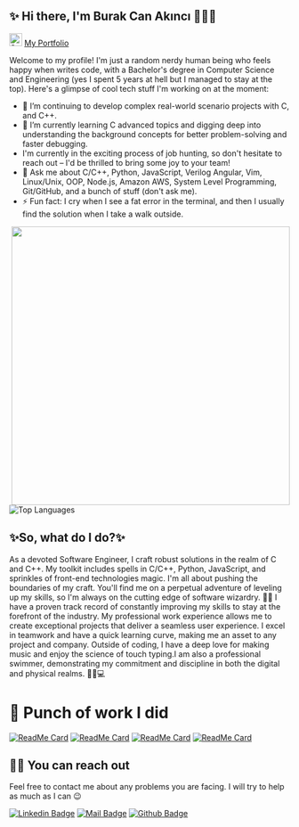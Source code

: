 ## ✨ Hi there, I'm Burak Can Akıncı 👋🏼✨
<img src="https://raw.githubusercontent.com/Tarikul-Islam-Anik/Microsoft-Teams-Animated-Emojis/master/Emojis/Travel%20and%20places/Star.png" alt="Star" width="23" height="23" /> [My Portfolio ](https://burakcanakinci.netlify.app/)

Welcome to my profile! I'm just a random nerdy human being who feels happy when writes code, with a Bachelor's degree in Computer Science and Engineering (yes I spent 5 years at hell but I managed to stay at the top). Here's a glimpse of cool tech stuff I'm working on at the moment:

- 🔭 I’m continuing to develop complex real-world scenario projects with C, and C++.
- 🌱 I’m currently learning C advanced topics and digging deep  into understanding the background concepts for better problem-solving and faster debugging.
-  I'm currently in the exciting process of job hunting, so don't hesitate to reach out – I'd be thrilled to bring some joy to your team!
- 💬 Ask me about C/C++, Python, JavaScript, Verilog Angular, Vim, Linux/Unix, OOP, Node.js, Amazon AWS, System Level Programming, Git/GitHub, and a bunch of stuff (don't ask me).
- ⚡ Fun fact: I cry when I see a fat error in the terminal, and then I usually find the solution when I take a walk outside.
<img src="https://user-images.githubusercontent.com/74038190/225813708-98b745f2-7d22-48cf-9150-083f1b00d6c9.gif" width="500" align="right">

![Top Languages](https://github-readme-stats.vercel.app/api/top-langs?username=burakcanakinci&show_icons=true&locale=en&layout=compact&theme=chartreuse-dark)

## ✨So, what do I do?✨
As a devoted Software Engineer, I craft robust solutions in the realm of C and C++. My toolkit includes spells in C/C++, Python, JavaScript, and sprinkles of front-end technologies magic.
I'm all about pushing the boundaries of my craft. You'll find me on a perpetual adventure of leveling up my skills, so I'm always on the cutting edge of software wizardry. 🎩🔮
I have a proven track record of constantly improving my skills to stay at the forefront of the industry. My professional work experience allows me to create exceptional projects that deliver a seamless user experience. I excel in teamwork and have a quick learning curve, making me an asset to any project and company.
Outside of coding, I have a deep love for making music and enjoy the science of touch typing.I am also a professional swimmer, demonstrating my commitment and discipline in both the digital and physical realms. 🏊‍♂️💻


# :rabbit: Punch of work I did

[![ReadMe Card](https://github-readme-stats.vercel.app/api/pin/?username=burakcanakinci&repo=Automotive-Telemetry-System)](https://github.com/burakcanakinci/Automotive-Telemetry-System)
[![ReadMe Card](https://github-readme-stats.vercel.app/api/pin/?username=burakcanakinci&repo=file-dropbox-system-with-javascript-python)](https://github.com/burakcanakinci/file-dropbox-system-with-javascript-python)
[![ReadMe Card](https://github-readme-stats.vercel.app/api/pin/?username=burakcanakinci&repo=Operating-System-Project-From-Scratch)](https://github.com/burakcanakinci/Operating-System-Project-From-Scratch)
[![ReadMe Card](https://github-readme-stats.vercel.app/api/pin/?username=burakcanakinci&repo=Blockchain-Development-in-C-)](https://github.com/burakcanakinci/Blockchain-Development-in-C-)




## 🤙🏻 You can reach out

Feel free to contact me about any problems you are facing. I will try to help as much as I can 😉

[![Linkedin Badge](https://img.shields.io/badge/linkedin-%230077B5.svg?&style=for-the-badge&logo=linkedin&logoColor=white)](https://www.linkedin.com/in/burakcanakinci/)
[![Mail Badge](https://img.shields.io/badge/email-c14438?style=for-the-badge&logo=Gmail&logoColor=white&link=mailto:ayatalzaidi2000@gmail.com)](mailto:burakakinci.bca@gmail.com)
[![Github Badge](https://img.shields.io/badge/github-333?style=for-the-badge&logo=github&logoColor=white)](https://github.com/burakcanakinci)  

